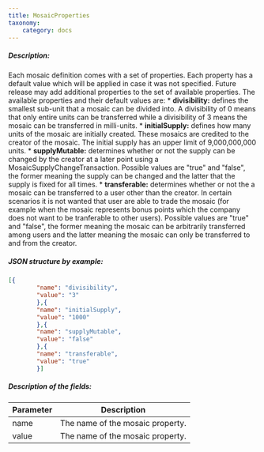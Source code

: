 ```yaml
---
title: MosaicProperties
taxonomy:
    category: docs
---
```


 
##### Description: 
Each mosaic definition comes with a set of properties. Each property has a default value which will be applied in case it was not specified. Future release may add additional properties to the set of available properties. The available properties and their default values are: * **divisibility:** defines the smallest sub-unit that a mosaic can be divided into. A divisibility of 0 means that only entire units can be transferred while a divisibility of 3 means the mosaic can be transferred in milli-units. * **initialSupply:** defines how many units of the mosaic are initially created. These mosaics are credited to the creator of the mosaic. The initial supply has an upper limit of 9,000,000,000 units. * **supplyMutable:** determines whether or not the supply can be changed by the creator at a later point using a MosaicSupplyChangeTransaction. Possible values are "true" and "false", the former meaning the supply can be changed and the latter that the supply is fixed for all times. * **transferable:** determines whether or not the a mosaic can be transferred to a user other than the creator. In certain scenarios it is not wanted that user are able to trade the mosaic (for example when the mosaic represents bonus points which the company does not want to be tranferable to other users). Possible values are "true" and "false", the former meaning the mosaic can be arbitrarily transferred among users and the latter meaning the mosaic can only be transferred to and from the creator. 

 
##### JSON structure by example: 
```json
[{
        "name": "divisibility",
        "value": "3"
        },{
        "name": "initialSupply",
        "value": "1000"
        },{
        "name": "supplyMutable",
        "value": "false"
        },{
        "name": "transferable",
        "value": "true"
        }]
``` 
##### Description of the fields: 

| Parameter | Description |
|------|------|
| name | The name of the mosaic property. |
| value | The name of the mosaic property. |

 
